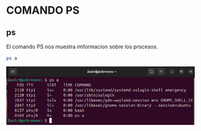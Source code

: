 # COMANDO PS 
## ps
El comando PS nos muestra imformacion sobre los procesos. 
```bash	
ps a
```
![psa](img/img1.png)
